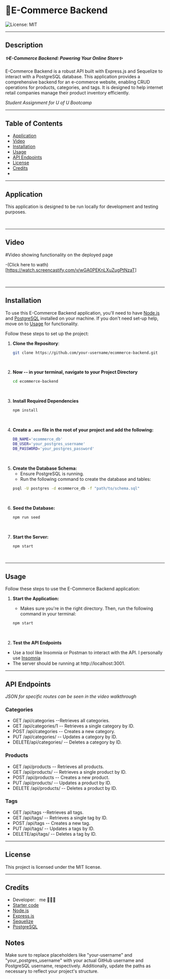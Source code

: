# 🛒E-Commerce Backend
![License: MIT](https://img.shields.io/badge/License-MIT-yellow.svg)

---

## Description
##### ✨E-Commerce Backend: Powering Your Online Store✨

E-Commerce Backend is a robust API built with Express.js and Sequelize to interact with a PostgreSQL database. This application provides a comprehensive backend for an e-commerce website, enabling CRUD operations for products, categories, and tags. It is designed to help internet retail companies manage their product inventory efficiently.

*Student Assignment for U of U Bootcamp* 

---

## Table of Contents
- [Application](#application)
- [Video](#video)
- [Installation](#installation)
- [Usage](#usage)
- [API Endpoints](#api-endpoints)
- [License](#license)
- [Credits](#credits)
- 

---

## Application

This application is designed to be run locally for development and testing purposes.

&nbsp;

---

## Video

#Video showing functionality on the deployed page

-(Click here to wath)[https://watch.screencastify.com/v/wGA0PEKnLXuZugPtNzaT]

&nbsp;


---

## Installation

To use this E-Commerce Backend application, you'll need to have [Node.js](https://nodejs.org/en/download/package-manager) and [PostgreSQL](https://www.postgresql.org/download/) installed on your machine. If you don't need set-up help, move on to [Usage](#usage) for functionality. 

Follow these steps to set up the project:

1. **Clone the Repository**: 
   ```bash
   git clone https://github.com/your-username/ecommerce-backend.git
&nbsp;

2. **Now -- in your terminal, navigate to your Project Directory**
    ```bash
    cd ecommerce-backend
&nbsp;

3. **Install Required Dependencies**
    ```bash
    npm install
&nbsp;

4. **Create a `.env` file in the root of your project and add the following:**
    ```bash
    DB_NAME='ecommerce_db'
    DB_USER='your_postgres_username'
    DB_PASSWORD='your_postgres_password'
&nbsp;

5. **Create the Database Schema:**
    - Ensure PostgreSQL is running.
    - Run the following command to create the database and tables: 
    ```bash
    psql -U postgres -d ecommerce_db -f "path/to/schema.sql"
&nbsp;

6. **Seed the Database:**
    ```bash
    npm run seed
&nbsp;

7. **Start the Server:**
    ```bash
    npm start
&nbsp;

---

## Usage
Follow these steps to use the E-Commerce Backend application:

1. **Start the Application:**
&nbsp;
   
   - Makes sure you're in the right directory. Then, run the following command in your terminal:
   ```bash
   npm start
&nbsp;

2. **Test the API Endpoints**
- Use a tool like Insomnia or Postman to interact with the API. I personally use [Insomnia](https://insomnia.rest/download)
- The server should be running at http://localhost:3001.
&nbsp;
---

## API Endpoints
*JSON for specific routes can be seen in the video walkthrough*

### Categories 

 - GET /api/categories
    --Retrieves all categories.
 - GET /api/categories/1
    -- Retrieves a single category by ID.
 - POST /api/categories
   -- Creates a new category.
 - PUT /api/categories/
   -- Updates a category by ID.
 - DELETE/api/categories/
   -- Deletes a category by ID.

### Products 

 - GET /api/products
   -- Retrieves all products.
 - GET /api/products/
   -- Retrieves a single product by ID.
 - POST /api/products
   -- Creates a new product.
 - PUT /api/products/
   -- Updates a product by ID.
 - DELETE /api/products/
   -- Deletes a product by ID.


### Tags 

 - GET /api/tags
    --Retrieves all tags.
 - GET /api/tags/
    -- Retrieves a single tag by ID.
 - POST /api/tags
   -- Creates a new tag.
 - PUT /api/tags/
   -- Updates a tags by ID.
 - DELETE/api/tags/
   -- Deletes a tag by ID.


---

## License
This project is licensed under the MIT license.

---


## Credits
- Developer: &nbsp; me 💁🏼‍♀️
&nbsp;
- [Starter code](https://github.com/coding-boot-camp/bookish-sniffle)
- [Node.js](https://nodejs.org/en/download/package-manager)
- [Express.js](https://expressjs.com/)
- [Sequelize](https://sequelize.org/)
- [PostgreSQL](https://www.postgresql.org/)


## Notes
Make sure to replace placeholders like "your-username" and "your_postgres_username" with your actual GitHub username and PostgreSQL username, respectively. Additionally, update the paths as necessary to reflect your project's structure.








